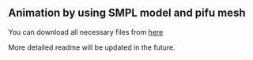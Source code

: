 ## Animation by using SMPL model and pifu mesh

You can download all necessary files from [here](https://drive.google.com/open?id=1M6r2H-km6DG07h8seG4ex9EsaP2q67_W)

More detailed readme will be updated in the future.
